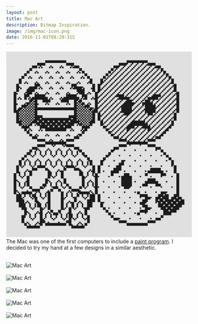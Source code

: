 ```yaml
---
layout: post
title: Mac Art
description: Bitmap Inspiration.
image: /img/mac-icon.png
date: 2016-11-01T08:29:31S 
---
```


<img class="col one left" src="/img/mac-icon.png
">
The Mac was one of the first computers to include a [paint program](http://www.macpaint.org/). I decided to try my hand at a few designs in a similar aesthetic. 
<div class="col three caption">
&nbsp;
</div>
<div class="img_full"> 
	<img src="{{ site.baseurl }}/img/mac-images_0004_Layer-11-copy-4.png" alt="Mac Art" title="Mac Art"/>
    <br>
    <br>
    <img src="{{ site.baseurl }}/img/mac-images_0003_Layer-11-copy-3.png" alt="Mac Art" title="Mac Art"/>
    <br>
    <br>
    <img src="{{ site.baseurl }}/img/mac-images_0002_Layer-11-copy-2.png" alt="Mac Art" title="Mac Art"/>
    <br>
    <br>
    <img src="{{ site.baseurl }}/img/mac-images_0001_Layer-11-copy-5.png" alt="Mac Art" title="Mac Art">
    <br>
    <br>
    <img src="{{ site.baseurl }}/img/mac-images_0000_Layer-11-copy-6.png" alt="Mac Art" title="Mac Art"/>
 
 </div>
